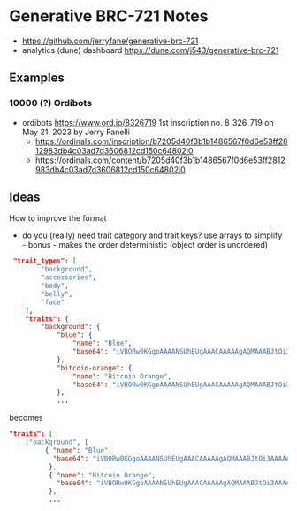 #  Generative BRC-721 Notes

- <https://github.com/jerryfane/generative-brc-721>
- analytics (dune) dashboard <https://dune.com/j543/generative-brc-721>



## Examples

### 10000 (?) Ordibots

- ordibots <https://www.ord.io/8326719>   1st inscription no. 8_326_719 on May 21, 2023 by Jerry Fanelli
  - <https://ordinals.com/inscription/b7205d40f3b1b1486567f0d6e53ff2812983db4c03ad7d3606812cd150c64802i0>
  - <https://ordinals.com/content/b7205d40f3b1b1486567f0d6e53ff2812983db4c03ad7d3606812cd150c64802i0>




## Ideas

How to improve the format

- do you (really) need trait category and trait keys?
  use arrays to simplify - bonus - makes the order deterministic (object order is unordered)

``` json
 "trait_types": [
        "background",
        "accessories",
        "body",
        "belly",
        "face"
    ],
    "traits": {
        "background": {
            "blue": {
                "name": "Blue",
                "base64": "iVBORw0KGgoAAAANSUhEUgAAACAAAAAgAQMAAABJtOi3AAAAA1BMVEVkhZa3PARZAAAAC0lEQVR4AWMY5AAAAKAAAVQqnscAAAAASUVORK5CYII="
            },
            "bitcoin-orange": {
                "name": "Bitcoin Orange",
                "base64": "iVBORw0KGgoAAAANSUhEUgAAACAAAAAgAQMAAABJtOi3AAAAA1BMVEX3kh03gNzOAAAAC0lEQVR4AWMY5AAAAKAAAVQqnscAAAAASUVORK5CYII="
            },
            ...
```

becomes

``` json
"traits": [
    ["background", [
         { "name": "Blue",
           "base64": "iVBORw0KGgoAAAANSUhEUgAAACAAAAAgAQMAAABJtOi3AAAAA1BMVEVkhZa3PARZAAAAC0lEQVR4AWMY5AAAAKAAAVQqnscAAAAASUVORK5CYII="
          },
          { "name": "Bitcoin Orange",
            "base64": "iVBORw0KGgoAAAANSUhEUgAAACAAAAAgAQMAAABJtOi3AAAAA1BMVEX3kh03gNzOAAAAC0lEQVR4AWMY5AAAAKAAAVQqnscAAAAASUVORK5CYII="
          },
          ...
```





